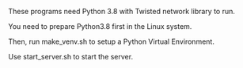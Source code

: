 These programs need Python 3.8 with Twisted network library to run.

You need to prepare Python3.8 first in the Linux system.

Then, run make_venv.sh to setup a Python Virtual Environment.

Use start_server.sh to start the server.